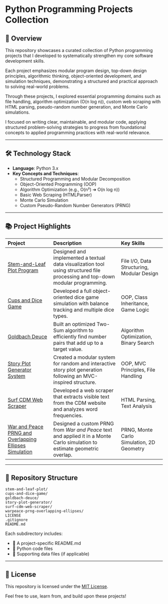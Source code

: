# Python Programming Projects Collection

## 📘 Overview
This repository showcases a curated collection of Python programming projects that I developed to systematically strengthen my core software development skills.  

Each project emphasizes modular program design, top-down design principles, algorithmic thinking, object-oriented development, and simulation techniques, demonstrating a structured and practical approach to solving real-world problems.

Through these projects, I explored essential programming domains such as file handling, algorithm optimization (O(n log n)), custom web scraping with HTML parsing, pseudo-random number generation, and Monte Carlo simulations.  

I focused on writing clear, maintainable, and modular code, applying structured problem-solving strategies to progress from foundational concepts to applied programming practices with real-world relevance.

---

## 🛠️ Technology Stack
- **Language**: Python 3.x
- **Key Concepts and Techniques**:
  - Structured Programming and Modular Decomposition
  - Object-Oriented Programming (OOP)
  - Algorithm Optimization (e.g., O(n²) ➔ O(n log n))
  - Basic Web Scraping (HTMLParser)
  - Monte Carlo Simulation
  - Custom Pseudo-Random Number Generators (PRNG)

---

## 📚 Project Highlights

| Project | Description | Key Skills |
|:---|:---|:---|
| [Stem-and-Leaf Plot Program](./stem-and-leaf-plot/) | Designed and implemented a textual data visualization tool using structured file processing and top-down modular programming. | File I/O, Data Structuring, Modular Design |
| [Cups and Dice Game](./cups-and-dice-game/) | Developed a full object-oriented dice game simulation with balance tracking and multiple dice types. | OOP, Class Inheritance, Game Logic |
| [Goldbach Deuce](./goldbach-deuce/) | Built an optimized Two-Sum algorithm to efficiently find number pairs that add up to a target value. | Algorithm Optimization, Binary Search |
| [Story Plot Generator System](./story-plot-generator/) | Created a modular system for random and interactive story plot generation following an MVC-inspired structure. | OOP, MVC Principles, File Handling |
| [Surf CDM Web Scraper](./surf-cdm-web-scraper/) | Developed a web scraper that extracts visible text from the CDM website and analyzes word frequencies. | HTML Parsing, Text Analysis |
| [War and Peace PRNG and Overlapping Ellipses Simulation](./warpeace-prng-overlapping-ellipses/) | Designed a custom PRNG from *War and Peace* text and applied it in a Monte Carlo simulation to estimate geometric overlap. | PRNG, Monte Carlo Simulation, 2D Geometry |

---

## 📂 Repository Structure

```
stem-and-leaf-plot/
cups-and-dice-game/
goldbach-deuce/
story-plot-generator/
surf-cdm-web-scraper/
warpeace-prng-overlapping-ellipses/
LICENSE
.gitignore
README.md
```

Each subdirectory includes:
- 📄 A project-specific README.md
- 🧩 Python code files
- 📁 Supporting data files (if applicable)

---

## 📄 License
This repository is licensed under the [MIT License](./LICENSE).

Feel free to use, learn from, and build upon these projects!
